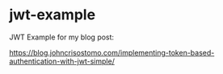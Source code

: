 # jwt-example
JWT Example for my blog post:

https://blog.johncrisostomo.com/implementing-token-based-authentication-with-jwt-simple/
